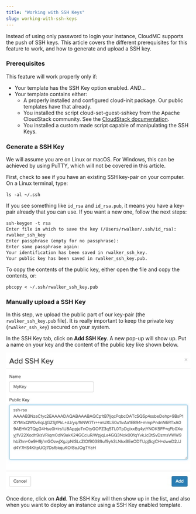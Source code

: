 ```yaml
---
title: "Working with SSH Keys"
slug: working-with-ssh-keys
---
```



Instead of using only password to login your instance, CloudMC supports the push of SSH keys. This article covers the different prerequisites for this feature to work, and how to generate and upload a SSH key.

### Prerequisites
This feature will work properly only if:
- Your template has the SSH Key option enabled. *AND*...
- Your template contains either:
   - A properly installed and configured cloud-init package. Our public templates have that already.
   - You installed the script cloud-set-guest-sshkey from the Apache CloudStack community. See the [CloudStack documentation](http://cloudstack-administration.readthedocs.org/en/4.4/virtual_machines.html?highlight=authentication#using-ssh-keys-for-authentication).
   - You installed a custom made script capable of manipulating the SSH Keys.

### Generate a SSH Key
We will assume you are on Linux or macOS. For Windows, this can be achieved by using PuTTY, which will not be covered in this article.

First, check to see if you have an existing SSH key-pair on your computer. On a Linux terminal, type:

```
ls -al ~/.ssh
```

If you see something like `id_rsa` and `id_rsa.pub`, it means you have a key-pair already that you can use. If you want a new one, follow the next steps:

```
ssh-keygen -t rsa
Enter file in which to save the key (/Users/rwalker/.ssh/id_rsa): rwalker_ssh_key
Enter passphrase (empty for no passphrase):
Enter same passphrase again:
Your identification has been saved in rwalker_ssh_key.
Your public key has been saved in rwalker_ssh_key.pub.
```

To copy the contents of the public key, either open the file and copy the contents, or:

```
pbcopy < ~/.ssh/rwalker_ssh_key.pub
```

### Manually upload a SSH Key
In this step, we upload the public part of our key-pair (the `rwalker_ssh_key.pub` file). It is really important to keep the private key (`rwalker_ssh_key`) secured on your system.

In the SSH Key tab, click on **Add SSH Key**. A new pop-up will show up. Put a name on your key and the content of the public key like shown below.

![Add SSH key](/assets/add-an-ssh-key-en.jpeg)

Once done, click on **Add**. The SSH Key will then show up in the list, and also when you want to deploy an instance using a SSH Key enabled template.
